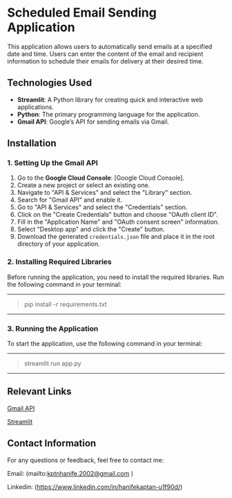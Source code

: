 # Scheduled Email Sending Application

This application allows users to automatically send emails at a specified date and time. Users can enter the content of the email and recipient information to schedule their emails for delivery at their desired time.

## Technologies Used

- **Streamlit**: A Python library for creating quick and interactive web applications.
- **Python**: The primary programming language for the application.
- **Gmail API**: Google’s API for sending emails via Gmail.

## Installation

### 1. Setting Up the Gmail API

1. Go to the **Google Cloud Console**: [Google Cloud Console].
2. Create a new project or select an existing one.
3. Navigate to "API & Services" and select the "Library" section.
4. Search for "Gmail API" and enable it.
5. Go to "API & Services" and select the "Credentials" section.
6. Click on the "Create Credentials" button and choose "OAuth client ID".
7. Fill in the "Application Name" and "OAuth consent screen" information.
8. Select "Desktop app" and click the "Create" button.
9. Download the generated `credentials.json` file and place it in the root directory of your application.

### 2. Installing Required Libraries

Before running the application, you need to install the required libraries. Run the following command in your terminal:

**********************************
> pip install -r requirements.txt
**********************************

### 3. Running the Application
To start the application, use the following command in your terminal:

**********************************
> streamlit run app.py
**********************************

## Relevant Links
[Gmail API](https://developers.google.com/gmail/api/guides?hl=tr)

[Streamlit](https://streamlit.io/)

## Contact Information
For any questions or feedback, feel free to contact me:

Email: (mailto:kptnhanife.2002@gmail.com )

Linkedin: (https://www.linkedin.com/in/hanifekaptan-u1f90d/)
